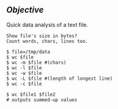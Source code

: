 ## _Objective_
Quick data analysis of a text file.

    Show file's size in bytes?
    Count words, chars, lines too.
    
```
$ file=/tmp/data
$ wc $file
$ wc -m $file #(chars)
$ wc -l $file
$ wc -w $file
$ wc -L $file #(length of longest line)
$ wc -c $file

$ wc $file1 $file2
# outputs summed-up values
```

